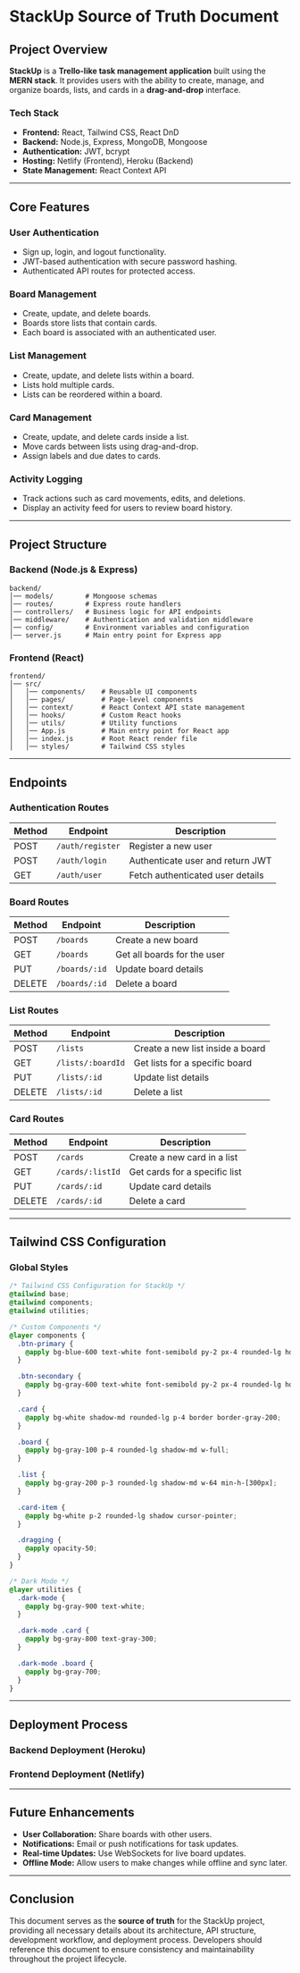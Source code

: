 # StackUp Source of Truth Document

## Project Overview
**StackUp** is a **Trello-like task management application** built using the **MERN stack**. It provides users with the ability to create, manage, and organize boards, lists, and cards in a **drag-and-drop** interface.

### **Tech Stack**
- **Frontend:** React, Tailwind CSS, React DnD
- **Backend:** Node.js, Express, MongoDB, Mongoose
- **Authentication:** JWT, bcrypt
- **Hosting:** Netlify (Frontend), Heroku (Backend)
- **State Management:** React Context API

---

## **Core Features**
### **User Authentication**
- Sign up, login, and logout functionality.
- JWT-based authentication with secure password hashing.
- Authenticated API routes for protected access.

### **Board Management**
- Create, update, and delete boards.
- Boards store lists that contain cards.
- Each board is associated with an authenticated user.

### **List Management**
- Create, update, and delete lists within a board.
- Lists hold multiple cards.
- Lists can be reordered within a board.

### **Card Management**
- Create, update, and delete cards inside a list.
- Move cards between lists using drag-and-drop.
- Assign labels and due dates to cards.

### **Activity Logging**
- Track actions such as card movements, edits, and deletions.
- Display an activity feed for users to review board history.

---

## **Project Structure**
### **Backend (Node.js & Express)**
```
backend/
│── models/        # Mongoose schemas
│── routes/        # Express route handlers
│── controllers/   # Business logic for API endpoints
│── middleware/    # Authentication and validation middleware
│── config/        # Environment variables and configuration
│── server.js      # Main entry point for Express app
```

### **Frontend (React)**
```
frontend/
│── src/
│   │── components/    # Reusable UI components
│   │── pages/         # Page-level components
│   │── context/       # React Context API state management
│   │── hooks/         # Custom React hooks
│   │── utils/         # Utility functions
│   │── App.js         # Main entry point for React app
│   │── index.js       # Root React render file
│   │── styles/        # Tailwind CSS styles
```

---

## **Endpoints**
### **Authentication Routes**
| Method | Endpoint      | Description |
|--------|-------------|-------------|
| POST   | `/auth/register` | Register a new user |
| POST   | `/auth/login` | Authenticate user and return JWT |
| GET    | `/auth/user` | Fetch authenticated user details |

### **Board Routes**
| Method | Endpoint      | Description |
|--------|-------------|-------------|
| POST   | `/boards` | Create a new board |
| GET    | `/boards` | Get all boards for the user |
| PUT    | `/boards/:id` | Update board details |
| DELETE | `/boards/:id` | Delete a board |

### **List Routes**
| Method | Endpoint      | Description |
|--------|-------------|-------------|
| POST   | `/lists` | Create a new list inside a board |
| GET    | `/lists/:boardId` | Get lists for a specific board |
| PUT    | `/lists/:id` | Update list details |
| DELETE | `/lists/:id` | Delete a list |

### **Card Routes**
| Method | Endpoint      | Description |
|--------|-------------|-------------|
| POST   | `/cards` | Create a new card in a list |
| GET    | `/cards/:listId` | Get cards for a specific list |
| PUT    | `/cards/:id` | Update card details |
| DELETE | `/cards/:id` | Delete a card |

---

## **Tailwind CSS Configuration**
### **Global Styles**
```css
/* Tailwind CSS Configuration for StackUp */
@tailwind base;
@tailwind components;
@tailwind utilities;

/* Custom Components */
@layer components {
  .btn-primary {
    @apply bg-blue-600 text-white font-semibold py-2 px-4 rounded-lg hover:bg-blue-700;
  }

  .btn-secondary {
    @apply bg-gray-600 text-white font-semibold py-2 px-4 rounded-lg hover:bg-gray-700;
  }

  .card {
    @apply bg-white shadow-md rounded-lg p-4 border border-gray-200;
  }

  .board {
    @apply bg-gray-100 p-4 rounded-lg shadow-md w-full;
  }

  .list {
    @apply bg-gray-200 p-3 rounded-lg shadow-md w-64 min-h-[300px];
  }

  .card-item {
    @apply bg-white p-2 rounded-lg shadow cursor-pointer;
  }

  .dragging {
    @apply opacity-50;
  }
}

/* Dark Mode */
@layer utilities {
  .dark-mode {
    @apply bg-gray-900 text-white;
  }

  .dark-mode .card {
    @apply bg-gray-800 text-gray-300;
  }

  .dark-mode .board {
    @apply bg-gray-700;
  }
}
```

---

## **Deployment Process**
### **Backend Deployment (Heroku)**


### **Frontend Deployment (Netlify)**


---

## **Future Enhancements**
- **User Collaboration:** Share boards with other users.
- **Notifications:** Email or push notifications for task updates.
- **Real-time Updates:** Use WebSockets for live board updates.
- **Offline Mode:** Allow users to make changes while offline and sync later.

---

## **Conclusion**
This document serves as the **source of truth** for the StackUp project, providing all necessary details about its architecture, API structure, development workflow, and deployment process. Developers should reference this document to ensure consistency and maintainability throughout the project lifecycle.
